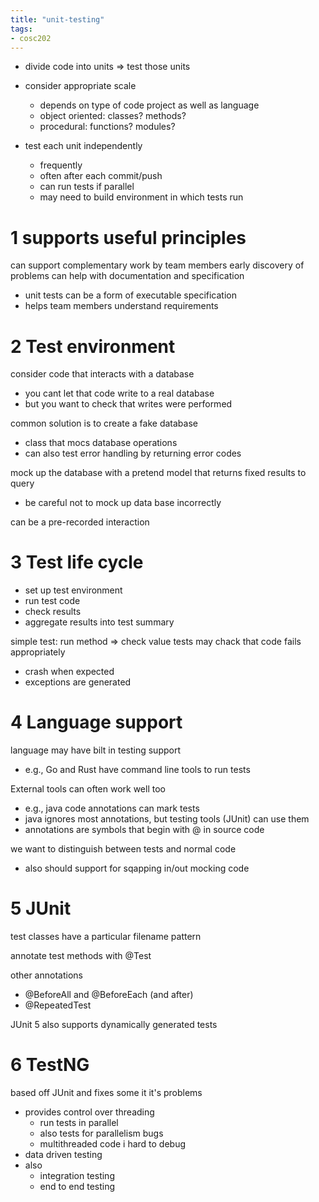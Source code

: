 ```yaml
---
title: "unit-testing"
tags: 
- cosc202
---
```


- divide code into units ⇒ test those units

- consider appropriate scale
	- depends on type of code project as well as language
	- object oriented: classes? methods?
	- procedural: functions? modules?

- test each unit independently
	- frequently
	- often after each commit/push
	- can run tests if parallel
	- may need to build environment in which tests run

# 1 supports useful principles
can support complementary work by team members
early discovery of problems
can help with documentation and specification
- unit tests can be a form of executable specification
- helps team members understand requirements

# 2 Test environment
consider code that interacts with a database
- you cant let that code write to a real database
- but you want to check that writes were performed

common solution is to create a fake database
- class that mocs database operations
- can also test error handling by returning error codes

mock up the database with a pretend model that returns fixed results to query
- be careful not to mock up data base incorrectly

can be a pre-recorded interaction

# 3 Test life cycle
- set up test environment
- run test code
- check results
- aggregate results into test summary

simple test: run method ⇒ check value
tests may chack that code fails appropriately
- crash when expected
- exceptions are generated

# 4 Language support
language may have bilt in testing support
- e.g., Go and Rust have command line tools to run tests

External tools can often work well too
- e.g., java code annotations can mark tests
- java ignores most annotations, but testing tools (JUnit)  can use them
- annotations are symbols that begin with @ in source code

we want to distinguish between tests and normal code
- also should support for sqapping in/out mocking code

# 5 JUnit
test classes have a particular filename pattern

annotate test methods with @Test

other annotations

- @BeforeAll and @BeforeEach (and after)
- @RepeatedTest

JUnit 5 also supports dynamically generated tests

# 6 TestNG
based off JUnit and fixes some it it's problems

- provides control over threading
	- run tests in parallel
	- also tests for parallelism bugs
	- multithreaded code i hard to debug
- data driven testing
- also
	- integration testing
	- end to end testing